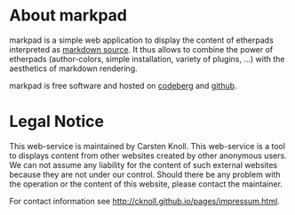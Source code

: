 <!-- ::slug:about -->
<!-- ::title:About markpad -->
# About markpad

markpad is a simple web application to display the content of etherpads interpreted as [markdown source](https://www.markdownguide.org/basic-syntax/). It thus allows to combine the power of etherpads (author-colors, simple installation, variety of plugins, ...) with the aesthetics of markdown rendering.


markpad is free software and hosted on [codeberg](https://codeberg.org/cknoll/markpad) and [github](https://github.com/cknoll/markpad).

<!-- --block-separator-- -->

<!-- ::slug:legal-notice -->
<!-- ::title:Legal Notice -->
# Legal Notice

This web-service is maintained by Carsten Knoll. This web-service is a tool to displays content from other websites created by other anonymous users. We can not assume any liability for the content of such external websites because they are not under our control. Should there be any problem with the operation or the content of this website, please contact the maintainer.

For contact information see  <http://cknoll.github.io/pages/impressum.html>.
